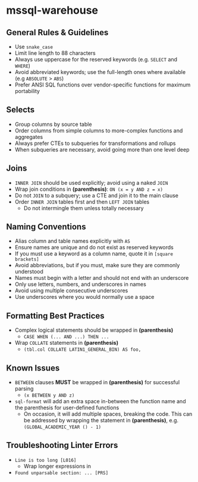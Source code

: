# mssql-warehouse

## General Rules & Guidelines

- Use `snake_case`
- Limit line length to 88 characters
- Always use uppercase for the reserved keywords (e.g. `SELECT` and `WHERE`)
- Avoid abbreviated keywords; use the full-length ones where available (e.g `ABSOLUTE` > `ABS`)
- Prefer ANSI SQL functions over vendor-specific functions for maximum portability

## Selects

- Group columns by source table
- Order columns from simple columns to more-complex functions and aggregates
- Always prefer CTEs to subqueries for transformations and rollups
- When subqueries are necessary, avoid going more than one level deep

## Joins

- `INNER JOIN` should be used explicitly; avoid using a naked `JOIN`
- Wrap join conditions in **(parenthesis)**: `ON (x = y AND z = x)`
- Do not `JOIN` to a subquery; use a CTE and join it to the main clause
- Order `INNER JOIN` tables first and then `LEFT JOIN` tables
  - Do not intermingle them unless totally necessary

## Naming Conventions

- Alias column and table names explicitly with `AS`
- Ensure names are unique and do not exist as reserved keywords
- If you must use a keyword as a column name, quote it in `[square brackets]`
- Avoid abbreviations, but if you must, make sure they are commonly understood
- Names must begin with a letter and should not end with an underscore
- Only use letters, numbers, and underscores in names
- Avoid using multiple consecutive underscores
- Use underscores where you would normally use a space

## Formatting Best Practices

- Complex logical statements should be wrapped in **(parenthesis)**
  - `CASE WHEN (... AND ...) THEN ...`
- Wrap `COLLATE` statements in **(parenthesis)**
  - `(tbl.col COLLATE LATIN1_GENERAL_BIN) AS foo,`
  
## Known Issues

- `BETWEEN` clauses **MUST** be wrapped in **(parenthesis)** for successful parsing
  - `(x BETWEEN y AND z)`
- `sql-format` will add an extra space in-between the function name and the parenthesis for user-defined functions
  - On occasion, it will add multiple spaces, breaking the code. This can be addressed by wrapping the statement in **(parenthesis)**, e.g. `(GLOBAL_ACADEMIC_YEAR () - 1)`

## Troubleshooting Linter Errors

- `Line is too long [L016]`
  - Wrap longer expressions in 
- `Found unparsable section: ... [PRS]`
